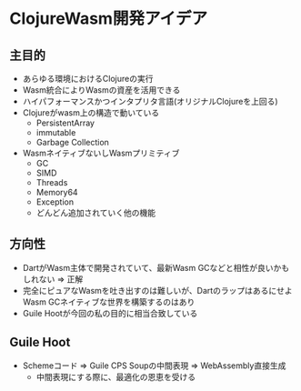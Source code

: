 # ClojureWasm開発アイデア

## 主目的

- あらゆる環境におけるClojureの実行
- Wasm統合によりWasmの資産を活用できる
- ハイパフォーマンスかつインタプリタ言語(オリジナルClojureを上回る)
- Clojureがwasm上の構造で動いている
  - PersistentArray
  - immutable
  - Garbage Collection
- WasmネイティブないしWasmプリミティブ
  - GC
  - SIMD
  - Threads
  - Memory64
  - Exception
  - どんどん追加されていく他の機能

## 方向性

- DartがWasm主体で開発されていて、最新Wasm GCなどと相性が良いかもしれない => 正解
- 完全にピュアなWasmを吐き出すのは難しいが、DartのラップはあるにせよWasm GCネイティブな世界を構築するのはあり
- Guile Hootが今回の私の目的に相当合致している

## Guile Hoot

- Schemeコード => Guile CPS Soupの中間表現 => WebAssembly直接生成
  - 中間表現にする際に、最適化の恩恵を受ける
